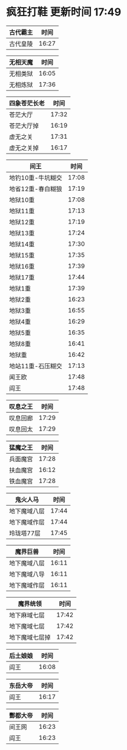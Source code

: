 # 疯狂打鞋 更新时间 17:49

| 古代霸主   | 时间    |
|--------|-------|
| 古代皇陵 | 16:27 |

| 无相天魔   | 时间    |
|--------|-------|
| 无相类狱 | 16:05 |
| 无相炼狱 | 17:36 |

| 四象苍茫长老   | 时间    |
|--------|-------|
| 苍茫大厅 | 17:32 |
| 苍茫大厅掉 | 16:19 |
| 虚无之关 | 17:31 |
| 虚无之关掉 | 16:17 |

| 间王   | 时间    |
|--------|-------|
| 地钓10重-牛坑糊交 | 17:08 |
| 地省12重-春白糊狼 | 17:19 |
| 地狱10重 | 17:08 |
| 地狱11重 | 17:13 |
| 地狱12重 | 17:19 |
| 地狱13重 | 17:24 |
| 地狱14重 | 17:30 |
| 地狱15重 | 17:35 |
| 地狱16重 | 17:39 |
| 地狱17重 | 17:44 |
| 地狱1重 | 17:39 |
| 地狱2重 | 16:23 |
| 地狱3重 | 16:55 |
| 地狱4重 | 16:29 |
| 地狱5重 | 16:35 |
| 地狱8重 | 16:41 |
| 地狱重 | 16:42 |
| 地站11重-石压糊交 | 17:13 |
| 闻王欧 | 17:48 |
| 阎王 | 17:48 |

| 叹息之王   | 时间    |
|--------|-------|
| 叹息回廊 | 17:29 |
| 叹息回太 | 17:29 |

| 猛魔之王   | 时间    |
|--------|-------|
| 兵面魔宫 | 17:28 |
| 扶血魔宫 | 16:12 |
| 铁血魔宫 | 17:28 |

| 鬼火人马   | 时间    |
|--------|-------|
| 地下魔域八层 | 17:44 |
| 地下魔域作层 | 17:44 |
| 玲珑塔77层 | 17:45 |

| 魔界巨兽   | 时间    |
|--------|-------|
| 地下魔域八层 | 16:11 |
| 地下魔域八导 | 16:11 |
| 地下魔域作层 | 16:11 |

| 魔界统领   | 时间    |
|--------|-------|
| 地下麻域七层 | 17:42 |
| 地下魔域七层 | 17:42 |
| 地下魔域七层掉 | 17:42 |

| 后土娘娘   | 时间    |
|--------|-------|
| 阎王 | 16:08 |

| 东岳大帝   | 时间    |
|--------|-------|
| 阎王 | 16:17 |

| 酆都大帝   | 时间    |
|--------|-------|
| 间王网 | 16:23 |
| 阎王 | 16:23 |